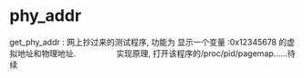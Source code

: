 # phy_addr
get_phy_addr : 网上抄过来的测试程序, 功能为 显示一个变量 :0x12345678 的虚拟地址和物理地址.
                  实现原理, 打开该程序的/proc/pid/pagemap......待续
